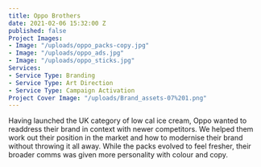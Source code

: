 ```yaml
---
title: Oppo Brothers
date: 2021-02-06 15:32:00 Z
published: false
Project Images:
- Image: "/uploads/oppo_packs-copy.jpg"
- Image: "/uploads/oppo_ads.jpg"
- Image: "/uploads/oppo_sticks.jpg"
Services:
- Service Type: Branding
- Service Type: Art Direction
- Service Type: Campaign Activation
Project Cover Image: "/uploads/Brand_assets-07%201.png"
---
```


Having launched the UK category of low cal ice cream, Oppo wanted to readdress their brand in context with newer competitors. We helped them work out their position in the market and how to modernise their brand without throwing it all away. While the packs evolved to feel fresher, their broader comms was given more personality with colour and copy.